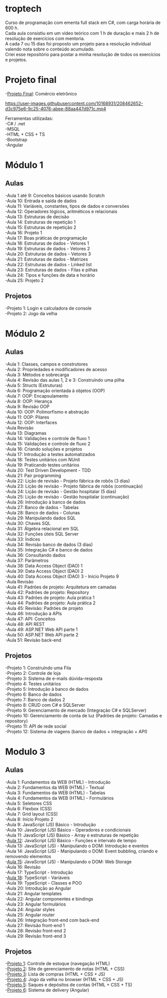 # troptech
Curso de programação com ementa full stack em C#, com carga horária de 600 h.  
Cada aula consistiu em um vídeo teórico com 1 h de duração e mais 2 h de resolução de exercícios com mentoria.  
A cada 7 ou 15 dias foi proposto um projeto para a resolução individual valendo nota sobre o conteúdo acumulado.  
Criei esse repositório para postar a minha resolução de todos os exercícios e projetos.  
  
# Projeto final  
-[Projeto Final](https://lauterjung.github.io/troppizza/troppizza.mp4): Comércio eletrônico  
  

https://user-images.githubusercontent.com/10168931/208462652-d3c975e6-9c25-4076-abee-88aa447d971c.mp4


Ferramentas utilizadas:  
-C# / .net  
-MSQL  
-HTML + CSS + TS  
-Bootstrap  
-Angular  
  
# Módulo 1
## Aulas
-Aula 1 até 9: Conceitos básicos usando Scratch  
-Aula 10: Entrada e saída de dados  
-Aula 11: Variáveis, constantes, tipos de dados e conversões  
-Aula 12: Operadores lógicos, aritméticos e relacionais  
-Aula 13: Estruturas de decisão  
-Aula 14: Estruturas de repetição 1  
-Aula 15: Estruturas de repetição 2  
-Aula 16: Projeto 1  
-Aula 17: Boas práticas de programação  
-Aula 18: Estruturas de dados - Vetores 1  
-Aula 19: Estruturas de dados - Vetores 2  
-Aula 20: Estruturas de dados - Vetores 3  
-Aula 21: Estruturas de dados - Matrizes  
-Aula 22: Estruturas de dados - Linked list  
-Aula 23: Estruturas de dados - Filas e pilhas  
-Aula 24: Tipos e funções de data e horário  
-Aula 25: Projeto 2  

## Projetos
-Projeto 1: Login e calculadora de console  
-Projeto 2: Jogo da velha  

# Módulo 2
## Aulas
-Aula 1: Classes, campos e construtores  
-Aula 2: Propriedades e modificadores de acesso  
-Aula 3: Métodos e sobrecarga  
-Aula 4: Revisão das aulas 1, 2 e 3: Construíndo uma pilha  
-Aula 5: Structs (Estruturas)  
-Aula 6: Programação orientada à objetos (OOP)  
-Aula 7: OOP: Encapsulamento  
-Aula 8: OOP: Herança  
-Aula 9: Revisão OOP  
-Aula 10: OOP: Polimorfismo e abstração  
-Aula 11: OOP: Pilares  
-Aula 12: OOP: Interfaces  
-Aula Revisão  
-Aula 13: Diagramas  
-Aula 14: Validações e controle de fluxo 1   
-Aula 15: Validações e controle de fluxo 2  
-Aula 16: Criando soluções e projetos  
-Aula 17: Introdução a testes automatizados  
-Aula 18: Testes unitários com NUnit  
-Aula 19: Praticando testes unitários  
-Aula 20: Test Driven Development - TDD  
-Aula 21: Pair programming  
-Aula 22: Lição de revisão - Projeto fábrica de robôs (3 dias)  
-Aula 23: Lição de revisão - Projeto fábrica de robôs (continuação)  
-Aula 24: Lição de revisão - Gestão hospitalar (5 dias)  
-Aula 25: Lição de revisão - Gestão hospitalar (continuação)  
-Aula 26: Introdução à banco de dados  
-Aula 27: Banco de dados - Tabelas  
-Aula 28: Banco de dados - Colunas  
-Aula 29: Manipulando dados SQL  
-Aula 30: Chaves SQL  
-Aula 31: Álgebra relacional em SQL  
-Aula 32: Funções úteis SQL Server  
-Aula 33: Índices  
-Aula 34: Revisão banco de dados (3 dias)  
-Aula 35: Integração C# e banco de dados  
-Aula 36: Consultando dados  
-Aula 37: Parâmetros  
-Aula 38: Data Access Object (DAO) 1  
-Aula 39: Data Access Object (DAO) 2  
-Aula 40: Data Access Object (DAO) 3 - Início Projeto 9   
-Aula Revisão  
-Aula 41: Padrões de projeto: Arquitetura em camadas  
-Aula 42: Padrões de projeto: Repository  
-Aula 43: Padrões de projeto: Aula prática 1  
-Aula 44: Padrões de projeto: Aula prática 2  
-Aula 45: Revisão: Padrões de projeto  
-Aula 46: Introdução à APIs  
-Aula 47: API: Conceitos  
-Aula 48: API REST  
-Aula 49: ASP.NET Web API parte 1  
-Aula 50: ASP.NET Web API parte 2  
-Aula 51: Revisão back-end  
  
## Projetos
-Projeto 1: Construíndo uma Fila  
-Projeto 2: Controle de loja  
-Projeto 3: Sistema de e-mails dúvida-resposta  
-Projeto 4: Testes unitários  
-Projeto 5: Introdução à banco de dados  
-Projeto 6: Banco de dados  
-Projeto 7: Banco de dados 2  
-Projeto 8: CRUD com C# e SQLServer    
-Projeto 9: Gerenciamento de mercado (Integração C# e SQLServer)  
-Projeto 10: Gerenciamento de conta de luz (Padrões de projeto: Camadas e repository)  
-Projeto 11: API de rede social  
-Projeto 12: Sistema de viagens (banco de dados + integração + API)  

# Modulo 3
## Aulas
-Aula 1: Fundamentos da WEB (HTML) - Introdução  
-Aula 2: Fundamentos da WEB (HTML) - Textual  
-Aula 3: Fundamentos da WEB (HTML) - Tabelas  
-Aula 4: Fundamentos da WEB (HTML) - Formulários  
-Aula 5: Seletores CSS  
-Aula 6: Flexbox (CSS)  
-Aula 7: Grid layout (CSS)  
-Aula 8: Início Projeto 2  
-Aula 9: JavaScript (JS) Básico - Introdução  
-Aula 10: JavaScript (JS) Básico - Operadores e condicionais  
-Aula 11: JavaScript (JS) Básico - Array e estruturas de repetição  
-[Aula 12](https://lauterjung.github.io/chronometer): JavaScript (JS) Básico - Funções e intervalo de tempo  
-Aula 13: JavaScript (JS) - Manipulando o DOM: Introdução e eventos  
-Aula 14: JavaScript (JS) - Manipulando o DOM: Event bubbling, criando e removendo elementos  
-[Aula 15](https://lauterjung.github.io/local-storage-registration): JavaScript (JS) - Manipulando o DOM: Web Storage  
-Aula 16: Revisão  
-Aula 17: TypeScript - Introdução  
-[Aula 18](https://lauterjung.github.io/list-registration): TypeScript - Variáveis  
-Aula 19: TypeScript - Classes e POO  
-Aula 20: Introdução ao Angular  
-Aula 21: Angular templates  
-Aula 22: Angular componentes e bindings  
-Aula 23: Angular formulários  
-Aula 24: Angular styles  
-Aula 25: Angular router  
-Aula 26: Integração front-end com back-end  
-Aula 27: Revisão front-end 1  
-Aula 28: Revisão front-end 2  
-Aula 29: Revisão front-end 3  
  
## Projetos
-[Projeto 1](https://lauterjung.github.io/html-navigation/): Controle de estoque (navegação HTML)  
-[Projeto 2](https://lauterjung.github.io/grade-table/): Site de gerenciamento de notas (HTML + CSS)  
-[Projeto 3](https://lauterjung.github.io/shopping-list/): Lista de compras (HTML + CSS + JS)   
-[Projeto 4](https://lauterjung.github.io/tic-tac-toe/): Jogo da velha no browser (HTML + CSS + JS)  
-[Projeto 5](https://lauterjung.github.io/bank-accounts/): Saques e depósitos de contas (HTML + CSS + TS)  
-[Projeto 6](https://lauterjung.github.io/status-delivery/): Sistema de delivery (Angular)  
